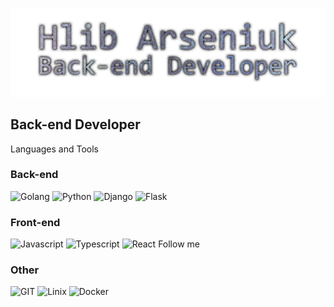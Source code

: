 ![Header](https://github.com/Glebegor/Glebegor/blob/master/assets/header.png)

## Back-end Developer 

Languages and Tools
### Back-end
![Golang](https://img.shields.io/badge/Golang-090909?style=for-the-badge&logo=go)
![Python](https://img.shields.io/badge/Python-090909?style=for-the-badge&logo=python)
![Django](https://img.shields.io/badge/Django-090909?style=for-the-badge&logo=django)
![Flask](https://img.shields.io/badge/Flask-090909?style=for-the-badge&logo=flask)

### Front-end
![Javascript](https://img.shields.io/badge/Javascript-090909?style=for-the-badge&logo=javascript)
![Typescript](https://img.shields.io/badge/Typescript-090909?style=for-the-badge&logo=typescript)
![React](https://img.shields.io/badge/React-090909?style=for-the-badge&logo=React)
Follow me

### Other
![GIT](https://img.shields.io/badge/GIT-090909?style=for-the-badge&logo=git)
![Linix](https://img.shields.io/badge/Linux-090909?style=for-the-badge&logo=linux)
![Docker](https://img.shields.io/badge/Docker-090909?style=for-the-badge&logo=docker)